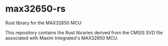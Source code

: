 # max32650-rs
Rust library for the MAX32650 MCU

This repository contains the Rust libraries derived from the CMSIS SVD file associated with Maxim Integrated's MAX32650 MCU.
